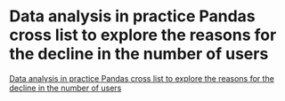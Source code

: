 # Data analysis in practice  Pandas cross list to explore the reasons for the decline in the number of users
[Data analysis in practice  Pandas cross list to explore the reasons for the decline in the number of users](https://aiwithcloud.com/2022/09/19/data_analysis_in_practice__pandas_cross_list_to_explore_the_reasons_for_the_decline_in_the_number_of_users/)